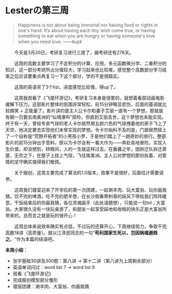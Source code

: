 # Lesterの第三周

> Happiness is not about being immortal nor having food or rights in one's hand. It’s about having each tiny wish come true, or having something to eat when you are hungry or having someone's love when you need love. ——《up》

&emsp;&emsp;今天是3月20日，考研复习进行三周了，据考研还有278天。

&emsp;&emsp;这周的高数主要学习了不定积分的计算、应用，多元函数微分学、二重积分的知识，这一部分考研所占分值较大，学习起来也比较难，感觉整个高数部分学习结束之后应该要重点再复习一下这个部分，学的不是很踏实。

&emsp;&emsp;这周的英语背了3个list，进度感觉比较慢，得up了。

&emsp;&emsp;这周我观看了《飞屋环游记》，考研复习本身是很累的，就想着看部动画电影缓解下压力。这部影片整体的氛围非常轻松，前15分钟略显悲伤，后面的基调就比较搞笑 + 正能量了。影片讲的是主人公卡尔和妻子艾丽一直有一个梦想，那就是有朝一日要去南美洲的“仙境瀑布”探险，但直到艾丽去世，这个梦想也未能实现。终于有一天，曾经专卖气球的老人卡尔居然用五颜六色的气球拽着他的房子飞上了天空，他决定要去实现他们未曾实现的梦想。令卡尔始料不及的是，门廊居然搭上了一个自称是“荒野开拓者”的小男孩小罗，于是他们踏上了一趟奇妙的旅行。整部影片的前15分钟出乎意料，原以为卡尔会有一番大作为——奔赴各地冒险，实现人生价值，却没想到，转眼间，人的一生就这样过去。在垂暮之年，因拆迁队拆迁房屋，无奈之下，在屋子上挂上气球，飞往南美洲。主人公对梦想的那份执着、对爱情的坚守确实值得我们敬佩。

&emsp;&emsp;关于服创，这周主要完成了算法的1.0版本，效果不是很好，后面估计需要调参。

&emsp;&emsp;这周我们寝室迎来了开学后的第一次团建，一起涮羊肉、玩大富翁、玩你画我猜。饮不完的啤酒，吃不完的肥羊卷，在长沙倒春寒刺骨的妖风下带给我们阵阵暖意。干饭结束后的你画我猜，各位灵魂画手（此处请臆想），只能说一句tnl；大富翁，大家很久没有一块玩桌游了，和朋友一起享受踩地和收租的快乐正是大富翁所带来的。总而言之就是玩的很开心！

&emsp;&emsp;这周总体来说效率确实有点低，不过玩的还算开心，下周继续努力，争取干完高数18讲（高质量）。就以江泽民同志的一句”**苟利国家生死以，岂因祸福避趋之**。“作为本篇的结语吧。



**本周小结**：

* 张宇基础30讲及300题：第八讲 &rarr; 第十二讲（第八讲为上周剩余部分）
* 英语单词闪过：word list 7 &rarr; word list 9
* 观看《飞屋环游记》
* 完成服创模型部分雏形
* 寝室团建：涮羊肉、大富翁、你画我猜
